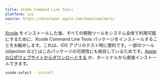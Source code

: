 ```yaml
---
title: Xcode Command Line Tools
platform: ios
source: https://developer.apple.com/download/more/
---
```


[Xcode](MASTG-TOOL-0070.md) をインストールした後、すべての開発ツールをシステム全体で利用可能にするために、Xcode Command Line Tools パッケージをインストールすることをお勧めします。これは、iOS アプリのテスト時に便利です。一部のツール (objection など) はこのパッケージの可用性にも依存しているためです。[Apple の公式ウェブサイトからダウンロードする](https://developer.apple.com/download/more/ "Apple iOS SDK") か、ターミナルから直接インストールできます。

```bash
xcode-select --install
```
